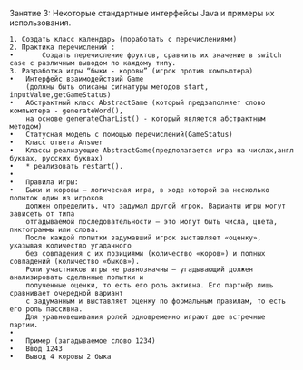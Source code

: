 Занятие 3: Некоторые стандартные интерфейсы Java и примеры их использования.

	1. Создать класс календарь (поработать с перечислениями)
	2. Практика перечислений :
	•		Создать перечисление фруктов, сравнить их значение в switch case с различным выводом по каждому типу.
	3. Разработка игры “быки - коровы” (игрок против компьютера)
	•	Интерфейс взаимодействий Game 
        (должны быть описаны сигнатуры методов start, inputValue,getGameStatus)
	•	Абстрактный класс AbstractGame (который предзаполняет слово компьютера - generateWord(), 
        на основе generateCharList() - который является абстрактным методом)
	•	Статусная модель с помощью перечислений(GameStatus)
	•	Класс ответа Answer
	•	Классы реализующие AbstractGame(предполагается игра на числах,англ буквах, русских буквах)
	•	* реализовать restart().
	•	
	•	Правила игры:
	•	Быки и коровы — логическая игра, в ходе которой за несколько попыток один из игроков 
        должен определить, что задумал другой игрок. Варианты игры могут зависеть от типа 
        отгадываемой последовательности — это могут быть числа, цвета, пиктограммы или слова. 
        После каждой попытки задумавший игрок выставляет «оценку», указывая количество угаданного
        без совпадения с их позициями (количество «коров») и полных совпадений (количество «быков»). 
        Роли участников игры не равнозначны — угадывающий должен анализировать сделанные попытки и 
        полученные оценки, то есть его роль активна. Его партнёр лишь сравнивает очередной вариант 
        с задуманным и выставляет оценку по формальным правилам, то есть его роль пассивна. 
        Для уравновешивания ролей одновременно играют две встречные партии.
	•	
	•	Пример (загадываемое слово 1234)
	•	Ввод 1243 
	•	Вывод 4 коровы 2 быка
